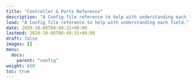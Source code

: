 ```yaml
---
title: "Controller & Ports Reference"
description: "A Config file reference to help with understanding each field."
lead: "A Config file reference to help with understanding each field."
date: 2020-10-06T08:49:31+00:00
lastmod: 2020-10-06T08:49:31+00:00
draft: false
images: []
menu:
  docs:
    parent: "config"
weight: 650
toc: true
---
```

